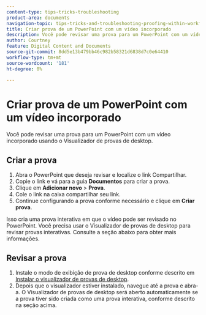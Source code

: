 ```yaml
---
content-type: tips-tricks-troubleshooting
product-area: documents
navigation-topic: tips-tricks-and-troubleshooting-proofing-within-workfront
title: Criar prova de um PowerPoint com um vídeo incorporado
description: Você pode revisar uma prova para um PowerPoint com um vídeo incorporado usando o Visualizador de provas de desktop.
author: Courtney
feature: Digital Content and Documents
source-git-commit: 8dd5e13b479bb46c982b58321d6838d7c0e64410
workflow-type: tm+mt
source-wordcount: '181'
ht-degree: 0%

---
```



# Criar prova de um PowerPoint com um vídeo incorporado

Você pode revisar uma prova para um PowerPoint com um vídeo incorporado usando o Visualizador de provas de desktop.

## Criar a prova

1. Abra o PowerPoint que deseja revisar e localize o link Compartilhar.
1. Copie o link e vá para a guia **Documentos** para criar a prova.
1. Clique em **Adicionar novo** > **Prova**.
1. Cole o link na caixa compartilhar seu link.
1. Continue configurando a prova conforme necessário e clique em **Criar prova**.

Isso cria uma prova interativa em que o vídeo pode ser revisado no PowerPoint. Você precisa usar o Visualizador de provas de desktop para revisar provas interativas. Consulte a seção abaixo para obter mais informações.

## Revisar a prova

1. Instale o modo de exibição de prova de desktop conforme descrito em [Instalar o visualizador de provas de desktop](/help/quicksilver/review-and-approve-work/proofing/use-the-desktop-proofing-viewer/installing-desktop-proofing-viewer.md).
1. Depois que o visualizador estiver instalado, navegue até a prova e abra-a. O Visualizador de provas de desktop será aberto automaticamente se a prova tiver sido criada como uma prova interativa, conforme descrito na seção acima.
